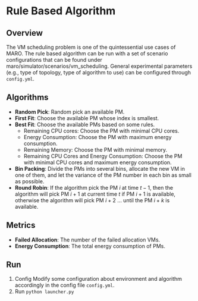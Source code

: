 # Rule Based Algorithm

## Overview

The VM scheduling problem is one of the quintessential use cases of MARO. The rule based algorithm can be run with a set of scenario configurations that can be found under maro/simulator/scenarios/vm_scheduling. General experimental parameters (e.g., type of topology, type of algorithm to use) can be configured through `config.yml`.

## Algorithms

- **Random Pick**: Random pick an available PM.
- **First Fit**: Choose the available PM whose index is smallest.
- **Best Fit**: Choose the available PMs based on some rules.
  - Remaining CPU cores: Choose the PM with minimal CPU cores.
  - Energy Consumption: Choose the PM with maximum energy consumption. 
  - Remaining Memory: Choose the PM with minimal memory.
  - Remaining CPU Cores and Energy Consumption: Choose the PM with minimal CPU cores and maximum energy consumption.
- **Bin Packing**: Divide the PMs into several bins, allocate the new VM in one of them, and let the variance of the PM number in each bin as small as possible. 
- **Round Robin**: If the algorithm pick the PM $i$ at time $t−1$, then the algorithm will pick PM $i+1$ at current time $t$ if PM $i+1$ is available, otherwise the algorithm will pick PM $i+2$ ... until the PM $i+k$ is available. 

## Metrics

- **Failed Allocation**: The number of the failed allocation VMs. 
- **Energy Consumption**: The total energy consumption of PMs. 

## Run

1. Config
Modify some configuration about environment and algorithm accordingly in the config file `config.yml`.
2. Run
`python launcher.py`
